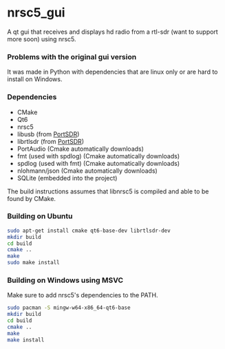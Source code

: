 nrsc5_gui
=================

A qt gui that receives and displays hd radio from a rtl-sdr (want to support more soon) using nrsc5.

### Problems with the original gui version
It was made in Python with dependencies that are linux only or are hard to install on Windows.

### Dependencies
- CMake
- Qt6
- nrsc5
- libusb (from [PortSDR](https://github.com/TheDaChicken/PortSDR/))
- librtlsdr (from [PortSDR](https://github.com/TheDaChicken/PortSDR/))
- PortAudio (Cmake automatically downloads)
- fmt (used with spdlog) (Cmake automatically downloads)
- spdlog (used with fmt) (Cmake automatically downloads)
- nlohmann/json (Cmake automatically downloads)
- SQLite (embedded into the project)

The build instructions assumes that libnrsc5 is compiled and able to be found by CMake. 

### Building on Ubuntu

```bash
sudo apt-get install cmake qt6-base-dev librtlsdr-dev
mkdir build
cd build
cmake ..
make
sudo make install
```

### Building on Windows using MSVC

Make sure to add nrsc5's dependencies to the PATH.

```bash
sudo pacman -S mingw-w64-x86_64-qt6-base
mkdir build
cd build 
cmake ..
make
make install
```